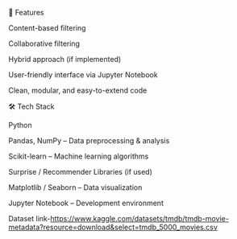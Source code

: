 🚀 Features

Content-based filtering

Collaborative filtering

Hybrid approach (if implemented)

User-friendly interface via Jupyter Notebook

Clean, modular, and easy-to-extend code

🛠️ Tech Stack

Python

Pandas, NumPy – Data preprocessing & analysis

Scikit-learn – Machine learning algorithms

Surprise / Recommender Libraries (if used)

Matplotlib / Seaborn – Data visualization

Jupyter Notebook – Development environment

Dataset link-https://www.kaggle.com/datasets/tmdb/tmdb-movie-metadata?resource=download&select=tmdb_5000_movies.csv
